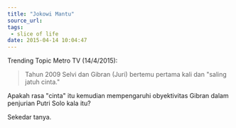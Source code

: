 ```yaml
---
title: "Jokowi Mantu"
source_url: 
tags:
 - slice of life
date: 2015-04-14 10:04:47
---
```


Trending Topic Metro TV (14/4/2015):
> Tahun 2009 Selvi dan Gibran (Juri) bertemu pertama kali dan "saling jatuh cinta."

Apakah rasa "cinta" itu kemudian mempengaruhi obyektivitas Gibran dalam penjurian Putri Solo kala itu?

Sekedar tanya.